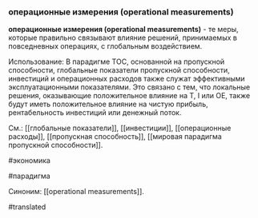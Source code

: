 ### операционные измерения (operational measurements)

**операционные измерения (operational measurements)** - те меры, которые правильно связывают влияние решений, принимаемых в повседневных операциях, с глобальным воздействием.

Использование: В парадигме TOC, основанной на пропускной способности, глобальные показатели пропускной способности, инвестиций и операционных расходов также служат эффективными эксплуатационными показателями. Это связано с тем, что локальные решения, оказывающие положительное влияние на T, I или OE, также будут иметь положительное влияние на чистую прибыль, рентабельность инвестиций или денежный поток.

См.: [[глобальные показатели]], [[инвестиции]], [[операционные расходы]], [[пропускная способность]], [[мировая парадигма пропускной способности]].

#экономика

#парадигма

Синоним: [[operational measurements]].

#translated
